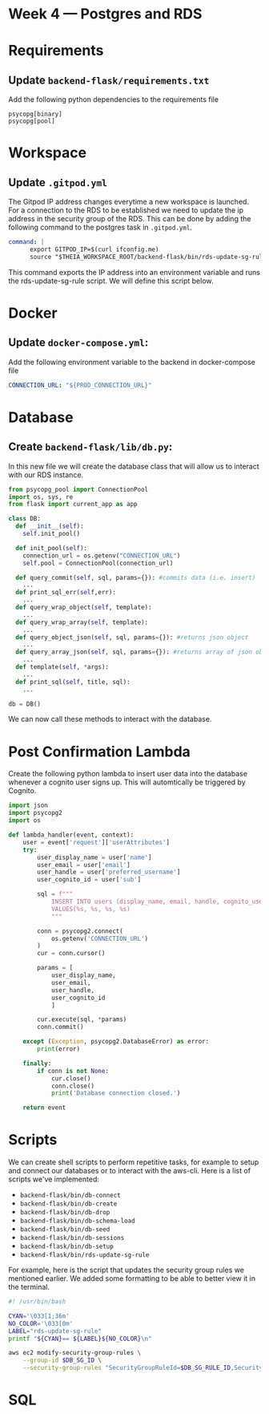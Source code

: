 # Week 4 — Postgres and RDS

# Requirements

## Update `backend-flask/requirements.txt`

Add the following python dependencies to the requirements file
```
psycopg[binary]
psycopg[pool]
```

# Workspace

## Update `.gitpod.yml`
The Gitpod IP address changes everytime a new workspace is launched. For a connection to the RDS to be established we need to update the ip address in the security group of the RDS. This can be done by adding the following command to the postgres task in `.gitpod.yml`.

```yml
command: |
      export GITPOD_IP=$(curl ifconfig.me)
      source "$THEIA_WORKSPACE_ROOT/backend-flask/bin/rds-update-sg-rule"
```

This command exports the IP address into an environment variable and runs the rds-update-sg-rule script. We will define this script below.

# Docker

## Update `docker-compose.yml`:

Add the following environment variable to the backend in docker-compose file

```yml
CONNECTION_URL: "${PROD_CONNECTION_URL}"
```

# Database

## Create `backend-flask/lib/db.py`:

In this new file we will create the database class that will allow us to interact with our RDS instance.

```python
from psycopg_pool import ConnectionPool
import os, sys, re
from flask import current_app as app

class DB:
  def __init__(self):
    self.init_pool()

  def init_pool(self):
    connection_url = os.getenv("CONNECTION_URL")
    self.pool = ConnectionPool(connection_url)

  def query_commit(self, sql, params={}): #commits data (i.e. insert)
    ...
  def print_sql_err(self,err):
    ...
  def query_wrap_object(self, template):
    ...
  def query_wrap_array(self, template):
    ...
  def query_object_json(self, sql, params={}): #returns json object
    ...
  def query_array_json(self, sql, params={}): #returns array of json objects
    ...
  def template(self, *args):
    ...
  def print_sql(self, title, sql):
    ...

db = DB()
```

We can now call these methods to interact with the database.

# Post Confirmation Lambda

Create the following python lambda to insert user data into the database whenever a cognito user signs up. This will automtically be triggered by Cognito.

```python
import json
import psycopg2
import os

def lambda_handler(event, context):
    user = event['request']['userAttributes']
    try:
        user_display_name = user['name']
        user_email = user['email']
        user_handle = user['preferred_username']
        user_cognito_id = user['sub']

        sql = f"""
            INSERT INTO users (display_name, email, handle, cognito_user_id)
            VALUES(%s, %s, %s, %s)
            """

        conn = psycopg2.connect(
            os.getenv('CONNECTION_URL')
        )
        cur = conn.cursor()

        params = [
            user_display_name, 
            user_email, 
            user_handle, 
            user_cognito_id
            ]

        cur.execute(sql, *params)
        conn.commit() 

    except (Exception, psycopg2.DatabaseError) as error:
        print(error)

    finally:
        if conn is not None:
            cur.close()
            conn.close()
            print('Database connection closed.')

    return event
```
# Scripts

We can create shell scripts to perform repetitive tasks, for example to setup and connect our databases or to interact with the aws-cli. Here is a list of scripts we've implemented:

- `backend-flask/bin/db-connect`
- `backend-flask/bin/db-create`
- `backend-flask/bin/db-drop`
- `backend-flask/bin/db-schema-load`
- `backend-flask/bin/db-seed`
- `backend-flask/bin/db-sessions`
- `backend-flask/bin/db-setup`
- `backend-flask/bin/rds-update-sg-rule`

For example, here is the script that updates the security group rules we mentioned earlier. We added some formatting to be able to better view it in the terminal.

```bash
#! /usr/bin/bash

CYAN='\033[1;36m'
NO_COLOR='\033[0m'
LABEL="rds-update-sg-rule"
printf "${CYAN}== ${LABEL}${NO_COLOR}\n"

aws ec2 modify-security-group-rules \
    --group-id $DB_SG_ID \
    --security-group-rules "SecurityGroupRuleId=$DB_SG_RULE_ID,SecurityGroupRule={Description=GITPOD,IpProtocol=tcp,FromPort=5432,ToPort=5432,CidrIpv4=$GITPOD_IP/32}"
```

# SQL

